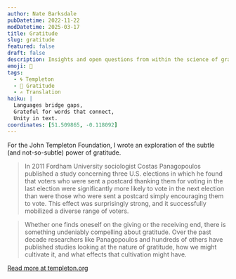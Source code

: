 ```yaml
---
author: Nate Barksdale
pubDatetime: 2022-11-22
modDatetime: 2025-03-17
title: Gratitude
slug: gratitude
featured: false
draft: false
description: Insights and open questions from within the science of gratitude
emoji: 🙏
tags:
  - 🌀 Templeton
  - 🙏 Gratitude
  - ✍️ Translation
haiku: |
  Languages bridge gaps,
  Grateful for words that connect,
  Unity in text.
coordinates: [51.509865, -0.118092]
---
```


For the John Templeton Foundation, I wrote an exploration of the subtle (and not-so-subtle) power of gratitude.

> In 2011 Fordham University sociologist Costas Panagopoulos published a study concerning three U.S. elections in which he found that voters who were sent a postcard thanking them for voting in the last election were significantly more likely to vote in the next election than were those who were sent a postcard simply encouraging them to vote. This effect was surprisingly strong, and it successfully mobilized a diverse range of voters.

> Whether one finds oneself on the giving or the receiving end, there is something undeniably compelling about gratitude. Over the past decade researchers like Panagopoulos and hundreds of others have published studies looking at the nature of gratitude, how we might cultivate it, and what effects that cultivation might have.

[Read more at templeton.org](https://www.templeton.org/discoveries/science-of-gratitude)
